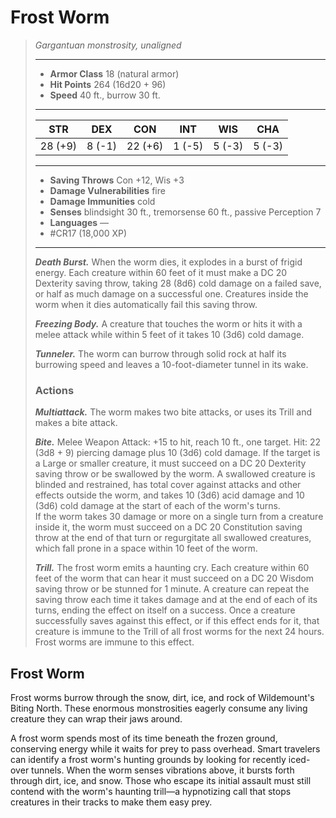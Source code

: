 # Frost Worm
>*Gargantuan monstrosity, unaligned*
>___
>- **Armor Class** 18 (natural armor)
>- **Hit Points** 264 (16d20 + 96)
>- **Speed** 40 ft., burrow 30 ft.
>___
>|STR|DEX|CON|INT|WIS|CHA|
>|:---:|:---:|:---:|:---:|:---:|:---:|
>|28 (+9)|8 (-1)|22 (+6)|1 (-5)|5 (-3)|5 (-3)|
>___
>- **Saving Throws** Con +12, Wis +3
>- **Damage Vulnerabilities** fire
>- **Damage Immunities** cold
>- **Senses** blindsight 30 ft., tremorsense 60 ft., passive Perception 7
>- **Languages** —
>- #CR17 (18,000 XP)
>___
>***Death Burst.*** When the worm dies, it explodes in a burst of frigid energy. Each creature within 60 feet of it must make a DC 20 Dexterity saving throw, taking 28 (8d6) cold damage on a failed save, or half as much damage on a successful one. Creatures inside the worm when it dies automatically fail this saving throw.  
>
>***Freezing Body.*** A creature that touches the worm or hits it with a melee attack while within 5 feet of it takes 10 (3d6) cold damage.  
>
>***Tunneler.*** The worm can burrow through solid rock at half its burrowing speed and leaves a 10-foot-diameter tunnel in its wake.  
>
>### Actions
>***Multiattack.*** The worm makes two bite attacks, or uses its Trill and makes a bite attack.  
>
>***Bite.*** Melee Weapon Attack: +15 to hit, reach 10 ft., one target. Hit: 22 (3d8 + 9) piercing damage plus 10 (3d6) cold damage. If the target is a Large or smaller creature, it must succeed on a DC 20 Dexterity saving throw or be swallowed by the worm. A swallowed creature is blinded and restrained, has total cover against attacks and other effects outside the worm, and takes 10 (3d6) acid damage and 10 (3d6) cold damage at the start of each of the worm's turns.  
>If the worm takes 30 damage or more on a single turn from a creature inside it, the worm must succeed on a DC 20 Constitution saving throw at the end of that turn or regurgitate all swallowed creatures, which fall prone in a space within 10 feet of the worm.  
>
>***Trill.*** The frost worm emits a haunting cry. Each creature within 60 feet of the worm that can hear it must succeed on a DC 20 Wisdom saving throw or be stunned for 1 minute. A creature can repeat the saving throw each time it takes damage and at the end of each of its turns, ending the effect on itself on a success. Once a creature successfully saves against this effect, or if this effect ends for it, that creature is immune to the Trill of all frost worms for the next 24 hours. Frost worms are immune to this effect.

## Frost Worm

Frost worms burrow through the snow, dirt, ice, and rock of Wildemount's Biting North. These enormous monstrosities eagerly consume any living creature they can wrap their jaws around.

A frost worm spends most of its time beneath the frozen ground, conserving energy while it waits for prey to pass overhead. Smart travelers can identify a frost worm's hunting grounds by looking for recently iced-over tunnels. When the worm senses vibrations above, it bursts forth through dirt, ice, and snow. Those who escape its initial assault must still contend with the worm's haunting trill—a hypnotizing call that stops creatures in their tracks to make them easy prey.